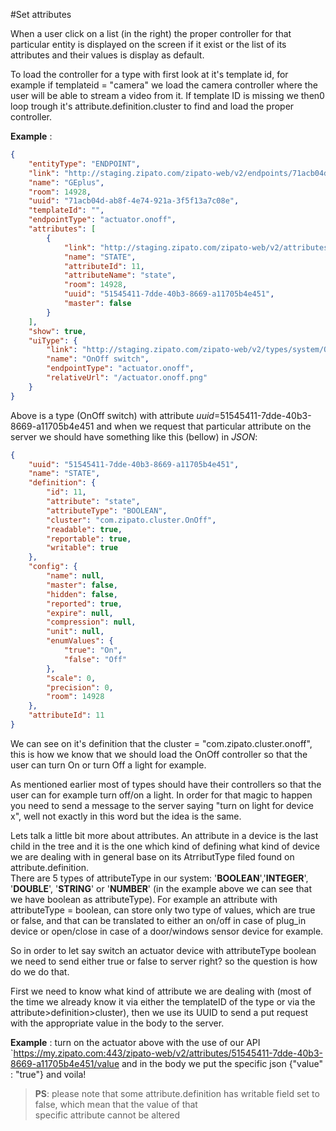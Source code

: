 #Set attributes

When a user click on a list (in the right) the proper controller for that particular entity is displayed on the screen if it exist or the list of its attributes and their values is display as default. 

To load the controller for a type with first look at it's template id, for example if templateid = "camera" we load the camera controller where the user will be able to stream a video from it. If template ID is missing we then0 loop trough it's attribute.definition.cluster to find and load the proper controller.  

__Example__ :

```JSON
{
    "entityType": "ENDPOINT",
    "link": "http://staging.zipato.com/zipato-web/v2/endpoints/71acb04d-ab8f-4e74-921a-3f5f13a7c08e",
    "name": "GEplus",
    "room": 14928,
    "uuid": "71acb04d-ab8f-4e74-921a-3f5f13a7c08e",
    "templateId": "",
    "endpointType": "actuator.onoff",
    "attributes": [
        {
            "link": "http://staging.zipato.com/zipato-web/v2/attributes/51545411-7dde-40b3-8669-a11705b4e451",
            "name": "STATE",
            "attributeId": 11,
            "attributeName": "state",
            "room": 14928,
            "uuid": "51545411-7dde-40b3-8669-a11705b4e451",
            "master": false
        }
    ],
    "show": true,
    "uiType": {
        "link": "http://staging.zipato.com/zipato-web/v2/types/system/OnOff+switch",
        "name": "OnOff switch",
        "endpointType": "actuator.onoff",
        "relativeUrl": "/actuator.onoff.png"
    }
} 
```
 
Above is a type (OnOff switch)  with attribute *uuid*=51545411-7dde-40b3-8669-a11705b4e451 and when we request that particular attribute on the server we should have something like this (bellow) in *JSON*: 

```JSON
{
    "uuid": "51545411-7dde-40b3-8669-a11705b4e451",
    "name": "STATE",
    "definition": {
        "id": 11,
        "attribute": "state",
        "attributeType": "BOOLEAN",
        "cluster": "com.zipato.cluster.OnOff",
        "readable": true,
        "reportable": true,
        "writable": true
    },
    "config": {
        "name": null,
        "master": false,
        "hidden": false,
        "reported": true,
        "expire": null,
        "compression": null,
        "unit": null,
        "enumValues": {
            "true": "On",
            "false": "Off"
        },
        "scale": 0,
        "precision": 0,
        "room": 14928
    },
    "attributeId": 11
}
``` 
We can see on it's definition that the cluster = "com.zipato.cluster.onoff", this is how we know that we should load the OnOff controller so that the user can turn On or turn Off a light  for example. 

As mentioned earlier most of types should have their controllers so that the user can for example turn off/on a light. In order for that magic to happen you need to send a message to the server  saying "turn on light for device x",  well not exactly in this word but the idea is the same. 

Lets talk a little bit more about attributes. An attribute in a device is the last child in the tree and it is the one which kind of defining what kind of device we are dealing with in general base on its AtrributType filed found on attribute.definition.  
There are 5 types of  attributeType in our system: '**BOOLEAN**','**INTEGER**', '**DOUBLE**', '**STRING**' or '**NUMBER**' (in the example above we can see that we have boolean as attributeType). For example an attribute with attributeType = boolean, can store only two type of values, which are true or false, and that can be translated to either an on/off in case of plug_in device or open/close in case of a door/windows sensor device for example. 

So in order to let say switch an actuator device with attributeType boolean we need to send either true or false to server right? so the question is how do we do that. 

First we need to know what kind of attribute we are dealing with (most of the time we already know it via either the templateID of the type or via the attribute>definition>cluster), then we use its UUID to send a put request with the appropriate value in the body to the server. 

__Example__ : turn on the actuator above with the use of our API 
`https://my.zipato.com:443/zipato-web/v2/attributes/51545411-7dde-40b3-8669-a11705b4e451/value 
 and in the body we put the specific json {"value" : "true"} and voila! 
 
> __PS__: please note that some attribute.definition has writable field set to false, which mean that the value of that   
> specific attribute cannot be altered
